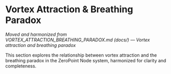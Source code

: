 # Vortex Attraction & Breathing Paradox

*Moved and harmonized from VORTEX_ATTRACTION_BREATHING_PARADOX.md (docs/) — Vortex attraction and breathing paradox*

This section explores the relationship between vortex attraction and the breathing paradox in the ZeroPoint Node system, harmonized for clarity and completeness.

<!-- (Insert harmonized content here) --> 